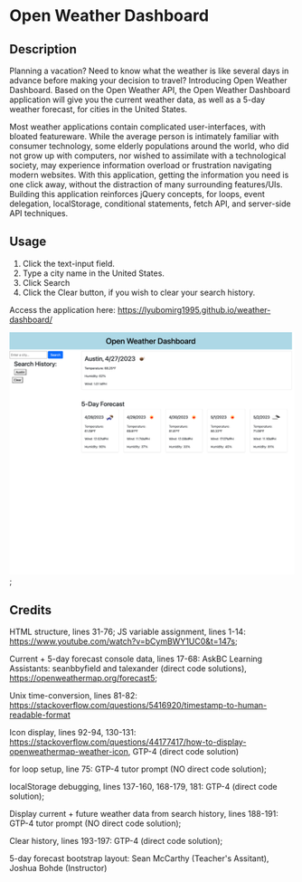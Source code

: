 # Open Weather Dashboard

## Description
Planning a vacation? Need to know what the weather is like several days in advance before making your decision to travel? Introducing Open Weather Dashboard. Based on the Open Weather API, the Open Weather Dashboard application will give you the current weather data, as well as a 5-day weather forecast, for cities in the United States. 

Most weather applications contain complicated user-interfaces, with bloated featureware. While the average person is intimately familiar with consumer technology, some elderly populations around the world, who did not grow up with computers, nor wished to assimilate with a technological society, may experience information overload or frustration navigating modern websites.  With this application, getting the information you need is one click away, without the distraction of many surrounding features/UIs. Building this application reinforces jQuery concepts, for loops, event delegation, localStorage, conditional statements, fetch API, and server-side API techniques. 



## Usage

1. Click the text-input field.
2. Type a city name in the United States.
3. Click Search
4. Click the Clear button, if you wish to clear your search history. 

Access the application here: https://lyubomirg1995.github.io/weather-dashboard/

![alt text](./images/weather-.dashboard.png);


## Credits

HTML structure, lines 31-76; JS variable assignment, lines 1-14: https://www.youtube.com/watch?v=bCymBWY1UC0&t=147s;

Current + 5-day forecast console data, lines 17-68: AskBC Learning Assistants: seanbbyfield and talexander (direct code solutions), https://openweathermap.org/forecast5;

Unix time-conversion, lines 81-82: https://stackoverflow.com/questions/5416920/timestamp-to-human-readable-format

Icon display, lines 92-94, 130-131: https://stackoverflow.com/questions/44177417/how-to-display-openweathermap-weather-icon, GTP-4 (direct code solution)

for loop setup, line 75: GTP-4 tutor prompt (NO direct code solution);

localStorage debugging, lines 137-160, 168-179, 181: GTP-4 (direct code solution);

Display current + future weather data from search history, lines 188-191: GTP-4 tutor prompt (NO direct code solution);

Clear history, lines 193-197: GTP-4 (direct code solution);

5-day forecast bootstrap layout: Sean McCarthy (Teacher's Assitant), Joshua Bohde (Instructor)






